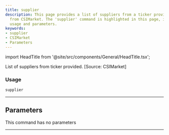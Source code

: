 ```yaml
---
title: supplier
description: This page provides a list of suppliers from a ticker provided, sourced
  from CSIMarket. The 'supplier' command is highlighted in this page, including its
  usage and parameters.
keywords:
- supplier
- CSIMarket
- Parameters
---
```


import HeadTitle from '@site/src/components/General/HeadTitle.tsx';

<HeadTitle title="stocks/dd/supplier - Reference | OpenBB Terminal Docs" />

List of suppliers from ticker provided. [Source: CSIMarket]

### Usage

```python
supplier
```

---

## Parameters

This command has no parameters


---
